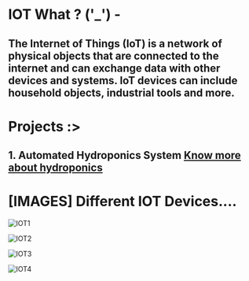 # IOT What ? ('_') -
## The Internet of Things (IoT) is a network of physical objects that are connected to the internet and can exchange data with other devices and systems. IoT devices can include household objects, industrial tools and more. 
# Projects :>
## 1. Automated Hydroponics System <a href="https://www.nal.usda.gov/farms-and-agricultural-production-systems/hydroponics">Know more about hydroponics</a>

# [IMAGES] Different IOT Devices....

![IOT1](https://github.com/user-attachments/assets/79db59d5-6edb-408f-9828-874a7c6fe23b)

![IOT2](https://github.com/user-attachments/assets/3bb88357-dc0a-4904-a14f-836dfe93fc4f)

![IOT3](https://github.com/user-attachments/assets/8c07ccd0-b522-47ca-8d63-4fc1d8292bfe)

![IOT4](https://github.com/user-attachments/assets/18e8e0d4-4524-45d3-8946-421f3e3c1105)

